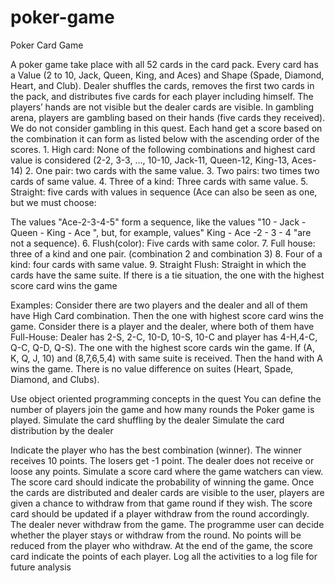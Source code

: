 # poker-game

Poker Card Game

A poker game take place with all 52 cards in the card pack. Every card has a Value (2 to 10, Jack, Queen, King, and Aces) and Shape (Spade, Diamond, Heart, and Club). Dealer shuffles the cards, removes the first two cards in the pack, and distributes five cards for each player including
himself. The players’ hands are not visible but the dealer cards are visible. In gambling arena, players are gambling based on their hands (five cards they received). We do not consider gambling in this quest. Each hand get a score based on the combination it can form as listed below with the ascending
order of the scores. 1. High card: None of the following combinations and highest card value is considered (2-2, 3-3, …, 10-10, Jack-11, Queen-12, King-13, Aces-14)
2. One pair: two cards with the same value. 3. Two pairs: two times two cards of same value. 4. Three of a kind: Three cards with same value. 5. Straight: five cards with values in sequence (Ace can also be seen as one, but we must
choose:

The values "Ace-2-3-4-5" form a sequence, like the values "10 - Jack - Queen - King - Ace ", but, for example, values" King - Ace -2 - 3 - 4 "are not a sequence). 6. Flush(color): Five cards with same color. 7. Full house: three of a kind and one pair. (combination 2 and combination 3)
8. Four of a kind: four cards with same value. 9. Straight Flush: Straight in which the cards have the same suite. If there is a tie situation, the one with the highest score card wins the game

Examples:
Consider there are two players and the dealer and all of them have High Card combination. Then the one with highest score card wins the game. Consider there is a player and the dealer, where both of them have Full-House: Dealer has 2-S, 2-C, 10-D, 10-S, 10-C and player has 4-H,4-C, Q-C, Q-D, Q-S). The one with the highest score
cards win the game. If (A, K, Q, J, 10) and (8,7,6,5,4) with same suite is received. Then the hand with A wins the
game. There is no value difference on suites (Heart, Spade, Diamond, and Clubs).

Use object oriented programming concepts in the quest
You can define the number of players join the game and how many rounds the Poker game is
played. Simulate the card shuffling by the dealer
Simulate the card distribution by the dealer

Indicate the player who has the best combination (winner). The winner receives 10 points. The losers get -1 point. The dealer does not receive or loose any points. Simulate a score card where the game watchers can view. The score card should indicate the
probability of winning the game. Once the cards are distributed and dealer cards are visible to the user, players are given a
chance to withdraw from that game round if they wish. The score card should be updated if a
player withdraw from the round accordingly. The dealer never withdraw from the game. The
programme user can decide whether the player stays or withdraw from the round. No points
will be reduced from the player who withdraw. At the end of the game, the score card indicate the points of each player. Log all the activities to a log file for future analysis
